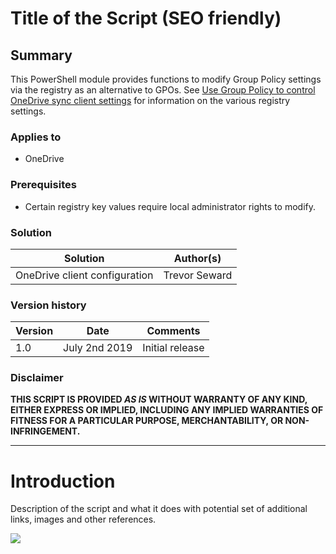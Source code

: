 # Title of the Script (SEO friendly) #

## Summary ##

This PowerShell module provides functions to modify Group Policy settings via the registry as an alternative to GPOs. See [Use Group Policy to control OneDrive sync client settings](https://docs.microsoft.com/en-us/onedrive/use-group-policy) for information on the various registry settings.
 
### Applies to ###

- OneDrive

### Prerequisites ###

- Certain registry key values require local administrator rights to modify.

### Solution ###
Solution | Author(s)
---------|----------
OneDrive client configuration | Trevor Seward

### Version history ###
Version  | Date | Comments
---------| -----| --------
1.0  | July 2nd 2019 | Initial release

### Disclaimer ###

**THIS SCRIPT IS PROVIDED *AS IS* WITHOUT WARRANTY OF ANY KIND, EITHER EXPRESS OR IMPLIED, INCLUDING ANY IMPLIED WARRANTIES OF FITNESS FOR A PARTICULAR PURPOSE, MERCHANTABILITY, OR NON-INFRINGEMENT.**

----------

# Introduction

Description of the script and what it does with potential set of additional links, images and other references.

<img src="https://telemetry.sharepointpnp.com/onedrive-admin-scripts/scripts/my-script-folder-name" /> 